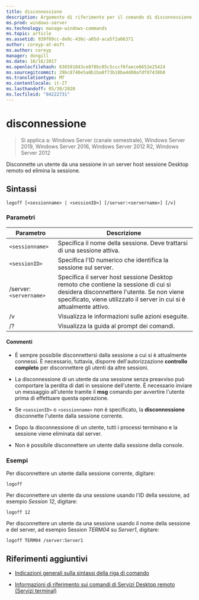 ```yaml
---
title: disconnessione
description: Argomento di riferimento per il comando di disconnessione, che consente di disconnettere un utente da una sessione in un server host sessione Desktop remoto ed eliminare la sessione.
ms.prod: windows-server
ms.technology: manage-windows-commands
ms.topic: article
ms.assetid: 939f09cc-de8c-436c-a05d-aca5f2a06371
author: coreyp-at-msft
ms.author: coreyp
manager: dongill
ms.date: 10/16/2017
ms.openlocfilehash: 636591843ce878bc85c5cccf6faece6652e25424
ms.sourcegitcommit: 29bc8740e5a8b1ba8f73b10ba4d08afdf07438b0
ms.translationtype: MT
ms.contentlocale: it-IT
ms.lasthandoff: 05/30/2020
ms.locfileid: "84222731"
---
```

# <a name="logoff"></a>disconnessione

> Si applica a: Windows Server (canale semestrale), Windows Server 2019, Windows Server 2016, Windows Server 2012 R2, Windows Server 2012

Disconnette un utente da una sessione in un server host sessione Desktop remoto ed elimina la sessione.

## <a name="syntax"></a>Sintassi
```
logoff [<sessionname> | <sessionID>] [/server:<servername>] [/v]
```

### <a name="parameters"></a>Parametri

| Parametro | Descrizione |
| --------- | ----------- |
| `<sessionname>` | Specifica il nome della sessione. Deve trattarsi di una sessione attiva.|
| `<sessionID>` | Specifica l'ID numerico che identifica la sessione sul server. |
| /server:`<servername>` | Specifica il server host sessione Desktop remoto che contiene la sessione di cui si desidera disconnettere l'utente. Se non viene specificato, viene utilizzato il server in cui si è attualmente attivo. |
| /v | Visualizza le informazioni sulle azioni eseguite. |
| /? | Visualizza la guida al prompt dei comandi. |

#### <a name="remarks"></a>Commenti

- È sempre possibile disconnettersi dalla sessione a cui si è attualmente connessi. È necessario, tuttavia, disporre dell'autorizzazione **controllo completo** per disconnettere gli utenti da altre sessioni.

- La disconnessione di un utente da una sessione senza preavviso può comportare la perdita di dati in sessione dell'utente. È necessario inviare un messaggio all'utente tramite il **msg** comando per avvertire l'utente prima di effettuare questa operazione.

- Se `<sessionID>` o `<sessionname>` non è specificato, la **disconnessione** disconnette l'utente dalla sessione corrente.

- Dopo la disconnessione di un utente, tutti i processi terminano e la sessione viene eliminata dal server.

- Non è possibile disconnettere un utente dalla sessione della console.

### <a name="examples"></a>Esempi

Per disconnettere un utente dalla sessione corrente, digitare:

```
logoff
```

Per disconnettere un utente da una sessione usando l'ID della sessione, ad esempio *Session 12*, digitare:

```
logoff 12
```

Per disconnettere un utente da una sessione usando il nome della sessione e del server, ad esempio Session *TERM04* su *Server1*, digitare:

```
logoff TERM04 /server:Server1
```

## <a name="additional-references"></a>Riferimenti aggiuntivi

- [Indicazioni generali sulla sintassi della riga di comando](command-line-syntax-key.md)

- [Informazioni di riferimento sui comandi di Servizi Desktop remoto (Servizi terminal)](remote-desktop-services-terminal-services-command-reference.md)
